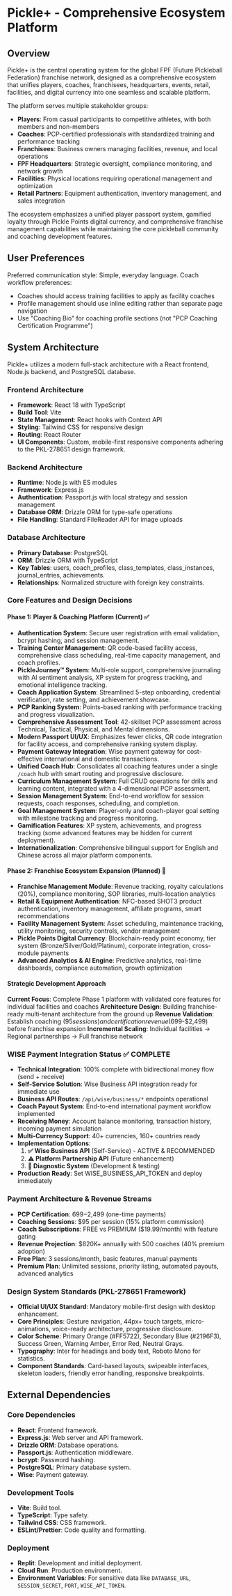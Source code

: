# Pickle+ - Comprehensive Ecosystem Platform

## Overview
Pickle+ is the central operating system for the global FPF (Future Pickleball Federation) franchise network, designed as a comprehensive ecosystem that unifies players, coaches, franchisees, headquarters, events, retail, facilities, and digital currency into one seamless and scalable platform. 

The platform serves multiple stakeholder groups:
- **Players**: From casual participants to competitive athletes, with both members and non-members
- **Coaches**: PCP-certified professionals with standardized training and performance tracking
- **Franchisees**: Business owners managing facilities, revenue, and local operations
- **FPF Headquarters**: Strategic oversight, compliance monitoring, and network growth
- **Facilities**: Physical locations requiring operational management and optimization
- **Retail Partners**: Equipment authentication, inventory management, and sales integration

The ecosystem emphasizes a unified player passport system, gamified loyalty through Pickle Points digital currency, and comprehensive franchise management capabilities while maintaining the core pickleball community and coaching development features.

## User Preferences
Preferred communication style: Simple, everyday language.
Coach workflow preferences:
- Coaches should access training facilities to apply as facility coaches
- Profile management should use inline editing rather than separate page navigation
- Use "Coaching Bio" for coaching profile sections (not "PCP Coaching Certification Programme")

## System Architecture
Pickle+ utilizes a modern full-stack architecture with a React frontend, Node.js backend, and PostgreSQL database.

### Frontend Architecture
- **Framework**: React 18 with TypeScript
- **Build Tool**: Vite
- **State Management**: React hooks with Context API
- **Styling**: Tailwind CSS for responsive design
- **Routing**: React Router
- **UI Components**: Custom, mobile-first responsive components adhering to the PKL-278651 design framework.

### Backend Architecture
- **Runtime**: Node.js with ES modules
- **Framework**: Express.js
- **Authentication**: Passport.js with local strategy and session management
- **Database ORM**: Drizzle ORM for type-safe operations
- **File Handling**: Standard FileReader API for image uploads

### Database Architecture
- **Primary Database**: PostgreSQL
- **ORM**: Drizzle ORM with TypeScript
- **Key Tables**: users, coach_profiles, class_templates, class_instances, journal_entries, achievements.
- **Relationships**: Normalized structure with foreign key constraints.

### Core Features and Design Decisions

#### Phase 1: Player & Coaching Platform (Current) ✅
- **Authentication System**: Secure user registration with email validation, bcrypt hashing, and session management.
- **Training Center Management**: QR code-based facility access, comprehensive class scheduling, real-time capacity management, and coach profiles.
- **PickleJourney™ System**: Multi-role support, comprehensive journaling with AI sentiment analysis, XP system for progress tracking, and emotional intelligence tracking.
- **Coach Application System**: Streamlined 5-step onboarding, credential verification, rate setting, and achievement showcase.
- **PCP Ranking System**: Points-based ranking with performance tracking and progress visualization.
- **Comprehensive Assessment Tool**: 42-skillset PCP assessment across Technical, Tactical, Physical, and Mental dimensions.
- **Modern Passport UI/UX**: Emphasizes fewer clicks, QR code integration for facility access, and comprehensive ranking system display.
- **Payment Gateway Integration**: Wise payment gateway for cost-effective international and domestic transactions.
- **Unified Coach Hub**: Consolidates all coaching features under a single `/coach` hub with smart routing and progressive disclosure.
- **Curriculum Management System**: Full CRUD operations for drills and learning content, integrated with a 4-dimensional PCP assessment.
- **Session Management System**: End-to-end workflow for session requests, coach responses, scheduling, and completion.
- **Goal Management System**: Player-only and coach-player goal setting with milestone tracking and progress monitoring.
- **Gamification Features**: XP system, achievements, and progress tracking (some advanced features may be hidden for current deployment).
- **Internationalization**: Comprehensive bilingual support for English and Chinese across all major platform components.

#### Phase 2: Franchise Ecosystem Expansion (Planned) 🚀
- **Franchise Management Module**: Revenue tracking, royalty calculations (20%), compliance monitoring, SOP libraries, multi-location analytics
- **Retail & Equipment Authentication**: NFC-based SHOT3 product authentication, inventory management, affiliate programs, smart recommendations
- **Facility Management System**: Asset scheduling, maintenance tracking, utility monitoring, security controls, vendor management
- **Pickle Points Digital Currency**: Blockchain-ready point economy, tier system (Bronze/Silver/Gold/Platinum), corporate integration, cross-module payments
- **Advanced Analytics & AI Engine**: Predictive analytics, real-time dashboards, compliance automation, growth optimization

#### Strategic Development Approach
**Current Focus**: Complete Phase 1 platform with validated core features for individual facilities and coaches
**Architecture Design**: Building franchise-ready multi-tenant architecture from the ground up
**Revenue Validation**: Establish coaching ($95 sessions) and certification revenue ($699-$2,499) before franchise expansion
**Incremental Scaling**: Individual facilities → Regional partnerships → Full franchise network

### WISE Payment Integration Status ✅ COMPLETE
- **Technical Integration**: 100% complete with bidirectional money flow (send + receive)
- **Self-Service Solution**: Wise Business API integration ready for immediate use
- **Business API Routes**: `/api/wise/business/*` endpoints operational  
- **Coach Payout System**: End-to-end international payment workflow implemented
- **Receiving Money**: Account balance monitoring, transaction history, incoming payment simulation
- **Multi-Currency Support**: 40+ currencies, 160+ countries ready
- **Implementation Options**:
  1. **✅ Wise Business API** (Self-Service) - ACTIVE & RECOMMENDED
  2. **⚠️ Platform Partnership API** (Future enhancement)
  3. **🔧 Diagnostic System** (Development & testing)
- **Production Ready**: Set WISE_BUSINESS_API_TOKEN and deploy immediately

### Payment Architecture & Revenue Streams
- **PCP Certification**: $699-$2,499 (one-time payments)
- **Coaching Sessions**: $95 per session (15% platform commission)
- **Coach Subscriptions**: FREE vs PREMIUM ($19.99/month) with feature gating
- **Revenue Projection**: $820K+ annually with 500 coaches (40% premium adoption)
- **Free Plan**: 3 sessions/month, basic features, manual payments
- **Premium Plan**: Unlimited sessions, priority listing, automated payouts, advanced analytics

### Design System Standards (PKL-278651 Framework)
- **Official UI/UX Standard**: Mandatory mobile-first design with desktop enhancement.
- **Core Principles**: Gesture navigation, 44px+ touch targets, micro-animations, voice-ready architecture, progressive disclosure.
- **Color Scheme**: Primary Orange (#FF5722), Secondary Blue (#2196F3), Success Green, Warning Amber, Error Red, Neutral Grays.
- **Typography**: Inter for headings and body text, Roboto Mono for statistics.
- **Component Standards**: Card-based layouts, swipeable interfaces, skeleton loaders, friendly error handling, responsive breakpoints.

## External Dependencies
### Core Dependencies
- **React**: Frontend framework.
- **Express.js**: Web server and API framework.
- **Drizzle ORM**: Database operations.
- **Passport.js**: Authentication middleware.
- **bcrypt**: Password hashing.
- **PostgreSQL**: Primary database system.
- **Wise**: Payment gateway.

### Development Tools
- **Vite**: Build tool.
- **TypeScript**: Type safety.
- **Tailwind CSS**: CSS framework.
- **ESLint/Prettier**: Code quality and formatting.

### Deployment
- **Replit**: Development and initial deployment.
- **Cloud Run**: Production environment.
- **Environment Variables**: For sensitive data like `DATABASE_URL`, `SESSION_SECRET`, `PORT`, `WISE_API_TOKEN`.